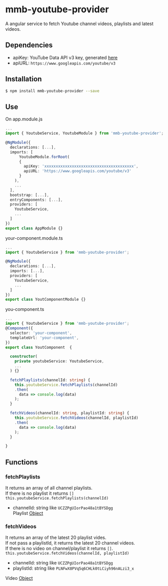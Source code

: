 # mmb-youtube-provider

A angular service to fetch Youtube channel videos, playlists and latest videos.

## Dependencies
- apiKey: YouTube Data API v3 key, generated [here](https://console.developers.google.com/apis/library/youtube.googleapis.com)
- apiURL: `https://www.googleapis.com/youtube/v3`


## Installation
```bash
$ npm install mmb-youtube-provider --save
```

## Use 
On app.module.js
```ts
...
import { YoutubeService, YoutubeModule } from 'mmb-youtube-provider';

@NgModule({
  declarations: [...],
  imports: [
      YoutubeModule.forRoot(
      {
        apiKey: 'xxxxxxxxxxxxxxxxxxxxxxxxxxxxxxxxxxxxxxx',
        apiURL: 'https://www.googleapis.com/youtube/v3'
      }
    ),
    ...
  ],
  bootstrap: [...],
  entryComponents: [...],
  providers: [
    YoutubeService,
    ...
  ]
})
export class AppModule {}
```
your-component.module.ts
```ts
...
import { YoutubeService } from 'mmb-youtube-provider';

@NgModule({
  declarations: [...],
  imports: [...],
  providers: [
    YoutubeService,
    ...
  ]
})
export class YoutComponentModule {}
```
you-component.ts
```ts
...
import { YoutubeService } from 'mmb-youtube-provider';
@Component({
  selector: 'your-component',
  templateUrl: 'your-component',
})
export class YoutComponent  {

  constructor(
    private youtubeService: YoutubeService,
    ...
  ) {}

  fetchPlaylists(channelId: string) {
    this.youtubeService.fetchPlaylists(channelId)
    .then(
      data => console.log(data)
    );
  }

  fetchVideos(channelId: string, playlistId: string) {
    this.youtubeService.fetchVideos(channelId, playlistId)
    .then(
      data => console.log(data)
    );
  }

}
```

## Functions
### fetchPlaylists
It returns an array of all channel playlists.  
If there is no playlist it returns `[]`
`this.youtubeService.fetchPlaylists(channelId)`
- channelId: string like `UCZZPgUIorPao48a1tBYSDgg`  
Playlist [Object](https://developers.google.com/youtube/v3/docs/playlists)


### fetchVideos
It returns an array of the latest 20 playlist vides.   
If not pass a playlistId, it returns the latest 20 channel videos.  
If there is no video on channel/playlist it returns `[]`.  
`this.youtubeService.fetchVideos(channelId, playlistId)`
- channelId: string like `UCZZPgUIorPao48a1tBYSDgg`  
- playlistId: string like `PLNFwX8PVq5q6CHLk0tLCiyh96nALzi3_x`

Video [Object](https://developers.google.com/youtube/v3/docs/videos)